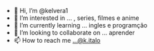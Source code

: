 - 👋 Hi, I’m @kelvera1
- 👀 I’m interested in ... , series, filmes e anime 
- 🌱 I’m currently learning ... ingles e programção 
- 💞️ I’m looking to collaborate on ... aprender 
- 📫 How to reach me ...@k.italo

<!---
kelvera1/kelvera1 is a ✨ special ✨ repository because its `README.md` (this file) appears on your GitHub profile.
You can click the Preview link to take a look at your changes.
--->
